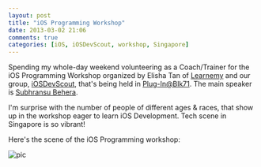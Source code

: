 ```yaml
---
layout: post
title: "iOS Programming Workshop"
date: 2013-03-02 21:06
comments: true
categories: [iOS, iOSDevScout, workshop, Singapore]
---  
```

  
Spending my whole-day weekend volunteering as a Coach/Trainer for the iOS Programming Workshop organized by Elisha Tan of [Learnemy](https://secure.learnemy.com/) and our group, [iOSDevScout](http://iosdevscout.com/), that's being held in [Plug-In@Blk71](http://www2.blk71.com/). The main speaker is [Subhransu Behera](https://twitter.com/subhransu).
  
I'm surprise with the number of people of different ages & races, that show up in the workshop eager to learn iOS Development. Tech scene in Singapore is so vibrant!  

Here's the scene of the iOS Programming workshop:

![pic](https://fbcdn-sphotos-b-a.akamaihd.net/hphotos-ak-ash3/13072_10200293171505113_763217320_n.jpg)
